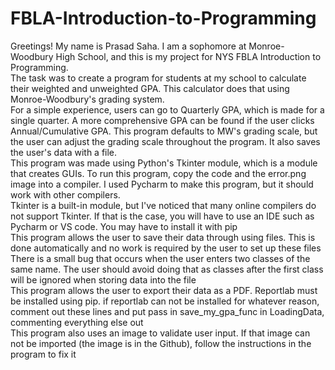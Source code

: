# FBLA-Introduction-to-Programming
Greetings! My name is Prasad Saha. I am a sophomore at Monroe-Woodbury High School, and this is my project for NYS FBLA Introduction to Programming. <br>
The task was to create a program for students at my school to calculate their weighted and unweighted GPA. This calculator does that using Monroe-Woodbury's grading system. <br>
For a simple experience, users can go to Quarterly GPA, which is made for a single quarter. A more comprehensive GPA can be found if the user clicks Annual/Cumulative GPA. This program defaults to MW's grading scale, but the user can adjust the grading scale throughout the program. It also saves the user's data with a file. <br>
This program was made using Python's Tkinter module, which is a module that creates GUIs. To run this program, copy the code and the error.png image into a compiler. I used Pycharm to make this program, but it should work with other compilers.  <br>
Tkinter is a built-in module, but I've noticed that many online compilers do not support Tkinter. If that is the case, you will have to use an IDE such as Pycharm or VS code. You may have to install it with pip <br>
This program allows the user to save their data through using files. This is done automatically and no work is required by the user to set up these files <br>
There is a small bug that occurs when the user enters two classes of the same name. The user should avoid doing that as classes after the first class will be ignored when storing data into the file <br>
This program allows the user to export their data as a PDF. Reportlab must be installed using pip. if reportlab can not be installed for whatever reason, comment out these lines and put pass in save_my_gpa_func in LoadingData, commenting everything else out <br>
This program also uses an image to validate user input. If that image can not be imported (the image is in the Github), follow the instructions in the program to fix it


